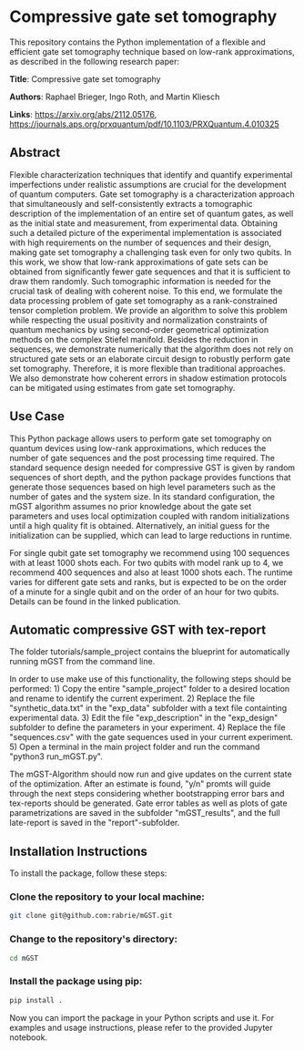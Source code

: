 # Compressive gate set tomography

This repository contains the Python implementation of a flexible and efficient gate set tomography technique based on low-rank approximations, as described in the following research paper:

**Title**: Compressive gate set tomography

**Authors**: Raphael Brieger, Ingo Roth, and Martin Kliesch

**Links**: https://arxiv.org/abs/2112.05176, https://journals.aps.org/prxquantum/pdf/10.1103/PRXQuantum.4.010325

## Abstract
Flexible characterization techniques that identify and quantify experimental imperfections under realistic assumptions are crucial for the development of quantum computers. Gate set tomography is a characterization approach that simultaneously and self-consistently extracts a tomographic description of the implementation of an entire set of quantum gates, as well as the initial state and measurement, from experimental data. Obtaining such a detailed picture of the experimental implementation is associated with high requirements on the number of sequences and their design, making gate set tomography a challenging task even for only two qubits.
In this work, we show that low-rank approximations of gate sets can be obtained from significantly fewer gate sequences and that it is sufficient to draw them randomly. Such tomographic information is needed for the crucial task of dealing with coherent noise. To this end, we formulate the data processing problem of gate set tomography as a rank-constrained tensor completion problem. We provide an algorithm to solve this problem while respecting the usual positivity and normalization constraints of quantum mechanics by using second-order geometrical optimization methods on the complex Stiefel manifold. Besides the reduction in sequences, we demonstrate numerically that the algorithm does not rely on structured gate sets or an elaborate circuit design to robustly perform gate set tomography. Therefore, it is more flexible than traditional approaches. We also demonstrate how coherent errors in shadow estimation protocols can be mitigated using estimates from gate set tomography.

## Use Case
This Python package allows users to perform gate set tomography on quantum devices using low-rank approximations, which reduces the number of gate sequences and the post processing time required. The standard sequence design needed for compressive GST is given by random sequences of short depth, and the python package provides functions that generate those sequences based on high level parameters such as the number of gates and the system size. In its standard configuration, the mGST algorithm assumes no prior knowledge about the gate set parameters and uses local optimization coupled with random initializations until a high quality fit is obtained. Alternatively, an initial guess for the initialization can be supplied, which can lead to large reductions in runtime.

For single qubit gate set tomography we recommend using 100 sequences with at least 1000 shots each. For two qubits with model rank up to 4, we recommend 400 sequences and also at least 1000 shots each. The runtime varies for different gate sets and ranks, but is expected to be on the order of a minute for a single qubit and on the order of an hour for two qubits. Details can be found in the linked publication. 

## Automatic compressive GST with tex-report
The folder tutorials/sample_project contains the blueprint for automatically running mGST from the command line. 

In order to use make use of this functionality, the following steps should be performed:
    1) Copy the entire "sample_project" folder to a desired location and rename to identify the current experiment.
    2) Replace the file "synthetic_data.txt" in the "exp_data" subfolder with a text file containting experimental data.
    3) Edit the file "exp_description" in the "exp_design" subfolder to define the parameters in your experiment.
    4) Replace the file "sequences.csv" with the gate sequences used in your current experiment.
    5) Open a terminal in the main project folder and run the command "python3 run_mGST.py".

The mGST-Algorithm should now run and give updates on the current state of the optimization. After an estimate is found, "y/n" promts will guide through the next steps considering whether bootstrapping error bars and tex-reports should be generated. 
Gate error tables as well as plots of gate parametrizations are saved in the subfolder "mGST_results", and the full late-report is saved in the "report"-subfolder. 


## Installation Instructions
To install the package, follow these steps:

### Clone the repository to your local machine:
```bash
git clone git@github.com:rabrie/mGST.git
```

### Change to the repository's directory:
```bash
cd mGST
```

### Install the package using pip:
```bash
pip install .
```

Now you can import the package in your Python scripts and use it. For examples and usage instructions, please refer to the provided Jupyter notebook.
